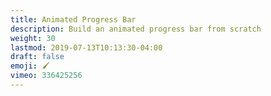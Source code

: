 ```yaml
---
title: Animated Progress Bar
description: Build an animated progress bar from scratch
weight: 30
lastmod: 2019-07-13T10:13:30-04:00
draft: false
emoji: 🖌️
vimeo: 336425256
---
```


